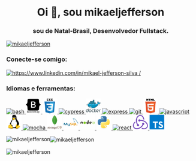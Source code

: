 <h1 align="center">Oi 👋, sou mikaeljefferson</h1>
<h3 align="center">sou de Natal-Brasil, Desenvolvedor Fullstack.</h3>

<p align="left"> <a href="https://github.com/ryo-ma/github-profile-trophy"><img src="https://github-profile-trophy.vercel.app/?username=mikaeljefferson" alt= "mikaeljefferson" /></a> </p>

<h3 align="left">Conecte-se comigo:</h3>
<p align="left">
  
<a href="https://linkedin.com/ in/https://www.linkedin.com/in/mikael-jefferson-silva/" target="blank"><img align="center" src="https://raw.githubusercontent.com/rahuldkjain/github-profile-readme-generator/master/src/images/icons/Social/linked-in-alt.svg" alt="https://www.linkedin.com/in/mikael-jefferson-silva /" height="30" width="40" /></a>
</p>

<h3 align="left">Idiomas e ferramentas:</h3>
<p align="left"> <a href="https://www.gnu.org/software/bash/" target="_blank" rel="noreferrer"> <img src="https://www. vectorlogo.zone/logos/gnu_bash/gnu_bash-icon.svg" alt="bash" width="40" height="40"/> </a> <a href="https://getbootstrap.com" target= "_blank" rel="noreferrer"> <img src="https://raw.githubusercontent.com/devicons/devicon/master/icons/bootstrap/bootstrap-plain-wordmark.svg" alt="bootstrap" width=" 40" height="40"/> </a> <a href="https://www.w3schools.com/css/" target="_blank" rel="noreferrer"> <img src="https://raw.githubusercontent.com/devicons/devicon/master/icons/css3/css3-original-wordmark.svg" alt="css3" width="40" height="40"/> </a> <a href ="https://www.cypress.io" target="_blank" rel="noreferrer"> <img src="https://raw.githubusercontent.com/simple-icons/simple-icons/6e46ec1fc23b60c8fd0d2f2ff46db82e16dbd75f/icons/ cypress.svg" alt="cypress" width="40" height="40"/> </a> <a href="https://www.docker.com/" target="_blank" rel="noreferrer "> <img src="https://raw.githubusercontent.com/devicons/devicon/master/icons/docker/docker-original-wordmark.svg" alt="docker" width="40"height="40"/> </a> <a href="https://expressjs.com" target="_blank" rel="noreferrer"> <img src="https://raw.githubusercontent.com/ devicons/devicon/master/icons/express/express-original-wordmark.svg" alt="express" width="40" height="40"/> </a> <a href="https://git- scm.com/" target="_blank" rel="noreferrer"> <img src="https://www.vectorlogo.zone/logos/git-scm/git-scm-icon.svg" alt="git" width="40" height="40"/> </a> <a href="https://www.w3.org/html/" target="_blank" rel="noreferrer"> <img src=" https://raw.githubusercontent.com/devicons/devicon/master/icons/html5/html5-original-wordmark.svg" alt="html5" width="40" height="40"/> </a> <a href="https: //developer.mozilla.org/en-US/docs/Web/JavaScript" target="_blank" rel="noreferrer"> <img src="https://raw.githubusercontent.com/devicons/devicon/master/ icons/javascript/javascript-original.svg" alt="javascript" width="40" height="40"/> </a> <a href="https://www.linux.org/" target=" _blank" rel="noreferrer"> <img src="https://raw.githubusercontent.com/devicons/devicon/master/icons/linux/linux-original.svg" alt="linux" width="40"height="40"/> </a> <a href="https://mochajs.org" target="_blank" rel="noreferrer"> <img src="https://www.vectorlogo.zone/ logos/mochajs/mochajs-icon.svg" alt="mocha" width="40" height="40"/> </a> <a href="https://www.mongodb.com/" target=" _blank" rel="noreferrer"> <img src="https://raw.githubusercontent.com/devicons/devicon/master/icons/mongodb/mongodb-original-wordmark.svg" alt="mongodb" width="40 " height="40"/> </a> <a href="https://www.mysql.com/" target="_blank" rel="noreferrer"> <img src="https://raw.githubusercontent.com/devicons/devicon/master/icons/mysql/mysql-original-wordmark.svg" alt="mysql" width="40" height="40"/> </a> <a href="https: //nodejs.org" target="_blank" rel="noreferrer"> <img src="https://raw.githubusercontent.com/devicons/devicon/master/icons/nodejs/nodejs-original-wordmark.svg" alt="nodejs" width="40" height="40"/> </a> <a href="https://www.python.org" target="_blank" rel="noreferrer"> <img src ="https://raw.githubusercontent.com/devicons/devicon/master/icons/python/python-original.svg" alt="python" width="40" height="40"/> </a><a href="https://reactjs.org/" target="_blank" rel="noreferrer"> <img src="https://raw.githubusercontent.com/devicons/devicon/master/icons/react/ react-original-wordmark.svg" alt="react" width="40" height="40"/> </a> <a href="https://redux.js.org" target="_blank" rel ="noreferrer"> <img src="https://raw.githubusercontent.com/devicons/devicon/master/icons/redux/redux-original.svg" alt="redux" width="40" height="40 "/> </a> <a href="https://www.typescriptlang.org/" target="_blank" rel="noreferrer"> <img src="https://raw.githubusercontent.com/devicons/devicon/master/icons/typescript/typescript-original.svg" alt="typescript" width="40" height="40"/> </a> </p>

<p><img align="left" src="https://github-readme-stats.vercel.app/api/top-langs?username=mikaeljefferson&show_icons=true&locale=en&layout=compact" alt="mikaeljefferson" /> </p>

<p> <img align="center" src="https://github-readme-stats.vercel.app/api?username=mikaeljefferson&show_icons=true&locale=en" alt="mikaeljefferson" /> </p>

<p><img align="center" src="https://github-readme-streak-stats.herokuapp.com/?user=mikaeljefferson&" alt="mikaeljefferson" /></p>
